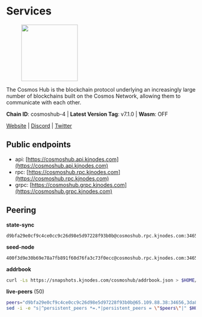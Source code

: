 # Services

<figure><img src="https://raw.githubusercontent.com/kj89/testnet_manuals/main/pingpub/logos/cosmoshub.png" width="150" alt=""><figcaption></figcaption></figure>

The Cosmos Hub is the blockchain protocol underlying an  increasingly large number of blockchains built on the  Cosmos Network, allowing them to communicate with each other.

**Chain ID**: cosmoshub-4 | **Latest Version Tag**: v7.1.0 | **Wasm**: OFF

[Website](https://hub.cosmos.network) | [Discord](https://discord.gg/cosmosnetwork) | [Twitter](https://twitter.com/cosmoshub)


## Public endpoints

* api: [https://cosmoshub.api.kjnodes.com](https://cosmoshub.api.kjnodes.com)
* rpc: [https://cosmoshub.rpc.kjnodes.com](https://cosmoshub.rpc.kjnodes.com)
* grpc: [https://cosmoshub.grpc.kjnodes.com](https://cosmoshub.grpc.kjnodes.com)

## Peering

**state-sync**

```text
d9bfa29e0cf9c4ce0cc9c26d98e5d97228f93b0b@cosmoshub.rpc.kjnodes.com:34656
```

**seed-node**

```text
400f3d9e30b69e78a7fb891f60d76fa3c73f0ecc@cosmoshub.rpc.kjnodes.com:34659
```

**addrbook**
```bash
curl -Ls https://snapshots.kjnodes.com/cosmoshub/addrbook.json > $HOME/.gaia/config/addrbook.json
```

**live-peers** (50)
```bash
peers="d9bfa29e0cf9c4ce0cc9c26d98e5d97228f93b0b@65.109.88.38:34656,3da88430414ec9084c8983fe4d462cce655ff1f3@51.222.245.114:26656,e0ab6c5cc86959853f499236b8297344802ac5f4@5.161.139.201:26656,241b17dba97a2ed3c3747d12781fb86c9706e2d4@89.58.27.86:26656,c940e11c1072dad06da3b1b48ca92966bb37e93a@74.96.207.58:28721,f50db75f8e1793581796474b88f4d32dff2e4515@80.190.129.50:56656,213857e741833d17275ea559bb2d0342398cec99@35.245.206.45:26656,39f68cf5744a881ea73023bf4e02db36390cfb1f@146.190.59.8:26090,f5f8b96406a165d486be243723bfa7291db1cf62@35.230.170.155:26656,58b54d8cfdc0c634ed592e2c008705791253ebbb@172.93.214.10:26656,1cce99042f884d669e7287e3e362bff8e385c63e@46.4.79.183:26726,84cc83cd09a974a234a3fdb5bb4fd46fd856f8ec@142.132.135.239:26656,b533749dfe0dc09eff1dfb2adf83108f9125ee1c@162.55.97.111:26656,f8ae898b130457bbbf05fd3d2e9ca4559bd528fd@37.120.245.157:26656,344d87e04fdf04be760da5069a59d9a489b886a6@52.14.44.1:26656,c1e437f73b8889b78ea34981e7c349157ad80284@107.135.15.66:26656,dff07399aeadf3f1b6edfac07f92a238112d3036@93.189.30.120:26656,bc737531d441cf2e41dfa70f822a9a06440e3df1@220.85.113.37:26656,6ea2ef7d3dd5d6967708a0b31eed85ba090a90a1@65.108.121.190:12010,1d02b4300c6b6fd1123a20502f0b3c0ce3b73654@88.198.16.9:26656,61afb0f37c02031f285f6b27ead2a3e7a97cc28a@35.212.34.104:26656,8dc4fd0007c74bdf4b7ee1e5a3ab68161cc8f845@142.132.208.213:26656,4ddba29a7dfa740a4edeb5c620c963f67f951e1d@5.9.72.212:2000,9d048653fa4d98e6c0760ed0c54ad2d257ba46df@65.108.137.34:26656,137f98c8e22965e672744a3f8909c0f4c8cffc53@135.148.54.43:26656,381a2e419620a56ecdb3684a4272ee9e5b989e0a@18.166.143.49:26656,dd53fa5cfb6a604feb80860d47506d0dd84baa12@142.132.210.234:26656,64148c47e1424173e3dcf90ab90bf196c2971b15@88.218.224.118:26656,56783b7e98eed68ec8af791248154f3cc53056d1@34.159.35.95:26656,44594a57ce538a21f8558bcb1c9ce560ad879e3e@15.235.114.84:26656,aa70e2cc756b8dd9e265e578197d3049d67d731f@93.189.30.109:26656,daa6d8314246ad65037a48ec2e2266eeea9d46f8@154.53.63.50:26656,cfd785a4224c7940e9a10f6c1ab24c343e923bec@164.68.107.188:26656,26ac129d380e7010473dfeda9c84bf25450c711f@91.239.56.4:26656,5dde13b98a2f69f54e0d5e3384fdc903bbb2dc30@172.93.214.11:26656,10e3acd4baeb6cba8881d75a0bde04b5526b39ce@3.217.133.209:26656,ba3bacc714817218562f743178228f23678b2873@34.141.15.99:26656,d54eacb237dfbc0eb934a45509f878eb3ea3a5b3@64.44.148.195:26656,51c49b57b371e3645de715e0034236a8bd61965e@35.234.21.2:26656,8acc5a62ad8eeb2140cff79a13dff0f993ab2354@80.71.51.52:26656,96695949a73912f4486f52c133e5f800e51b29d6@115.79.141.245:22656,3ce30fdd489fa87b6465141cc56b48e5a22fe8e1@154.53.41.185:10093,5b4529df65f9c1006d51472a827f1deb23825ba2@167.235.34.35:14656,cd372322e563832871672be23d8303508d4385a3@139.59.8.48:26090,6f473f7156b9e0a460f5ab9d5b8bba2412058974@93.159.134.156:36656,e829d4764a5cecc44b3414777853b34407b36601@185.16.39.179:26656,31270d36ad2f1639b947f74b50e7c2e81e18d575@51.79.77.146:26656,3084d6a288e20cbddac77b776906550c1029907a@65.109.41.3:27000,625fbb458b228229bcfaec6b834c1aa40f634bbf@165.22.199.234:26090,7dd34d8d3880bc48eff3e47b941d06bd1941a962@93.115.25.106:26656"
sed -i -e "s|^persistent_peers *=.*|persistent_peers = \"$peers\"|" $HOME/.gaia/config/config.toml
```
